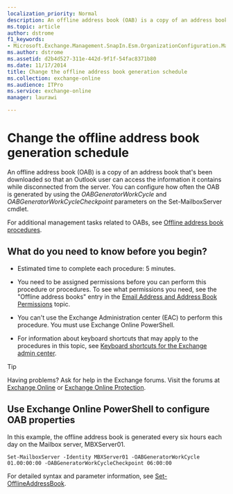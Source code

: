```yaml
---
localization_priority: Normal
description: An offline address book (OAB) is a copy of an address book that's been downloaded so that an Outlook user can access the information it contains while disconnected from the server. You can configure how often the OAB is generated by using the OABGeneratorWorkCycle and OABGeneratorWorkCycleCheckpoint parameters on the Set-MailboxServer cmdlet.
ms.topic: article
author: dstrome
f1_keywords:
- Microsoft.Exchange.Management.SnapIn.Esm.OrganizationConfiguration.Mailbox.OfflineAddressBookGeneralPage
ms.author: dstrome
ms.assetid: d2b4d527-311e-442d-9f1f-54fac8371b80
ms.date: 11/17/2014
title: Change the offline address book generation schedule
ms.collection: exchange-online
ms.audience: ITPro
ms.service: exchange-online
manager: laurawi

---
```


# Change the offline address book generation schedule

An offline address book (OAB) is a copy of an address book that's been downloaded so that an Outlook user can access the information it contains while disconnected from the server. You can configure how often the OAB is generated by using the _OABGeneratorWorkCycle_ and _OABGeneratorWorkCycleCheckpoint_ parameters on the Set-MailboxServer cmdlet.

For additional management tasks related to OABs, see [Offline address book procedures](offline-address-book-procedures.md).

## What do you need to know before you begin?

- Estimated time to complete each procedure: 5 minutes.

- You need to be assigned permissions before you can perform this procedure or procedures. To see what permissions you need, see the "Offline address books" entry in the [Email Address and Address Book Permissions](https://technet.microsoft.com/library/1c1de09d-16ef-4424-9bfb-eb7edffbc8c2.aspx) topic.

- You can't use the Exchange Administration center (EAC) to perform this procedure. You must use Exchange Online PowerShell.

- For information about keyboard shortcuts that may apply to the procedures in this topic, see [Keyboard shortcuts for the Exchange admin center](../../accessibility/keyboard-shortcuts-in-admin-center.md).

> [!TIP]
> Having problems? Ask for help in the Exchange forums. Visit the forums at [Exchange Online](https://go.microsoft.com/fwlink/p/?linkId=267542) or [Exchange Online Protection](https://go.microsoft.com/fwlink/p/?linkId=285351).

## Use Exchange Online PowerShell to configure OAB properties
<a name="UseShell"> </a>

In this example, the offline address book is generated every six hours each day on the Mailbox server, MBXServer01.

```
Set-MailboxServer -Identity MBXServer01 -OABGeneratorWorkCycle 01.00:00:00 -OABGeneratorWorkCycleCheckpoint 06:00:00
```

For detailed syntax and parameter information, see [Set-OfflineAddressBook](https://technet.microsoft.com/library/1221dda7-1923-4fec-a756-7540e18ae9f9.aspx).



